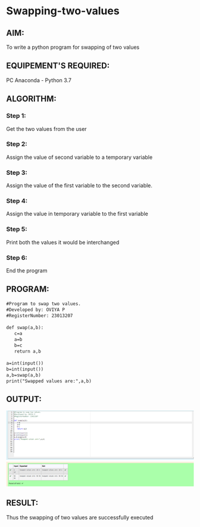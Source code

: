 # Swapping-two-values
## AIM:
To write a python program for swapping of two values
## EQUIPEMENT'S REQUIRED: 
PC
Anaconda - Python 3.7
## ALGORITHM: 
### Step 1:
Get the two values from the user
### Step 2: 
Assign the value of second variable to a temporary variable 
### Step 3: 
Assign the value of the first variable to the second variable.
### Step 4:  
Assign the value in temporary variable to the first variable
### Step 5: 
Print both the values it would be interchanged
### Step 6: 
End the program
## PROGRAM:
```
#Program to swap two values.
#Developed by: OVIYA P
#RegisterNumber: 23013207

def swap(a,b):
   c=a
   a=b
   b=c
   return a,b
   
a=int(input())
b=int(input())
a,b=swap(a,b)
print("Swapped values are:",a,b)
```
## OUTPUT:
![OUTPUT](image-1.png)


## RESULT:
Thus the swapping of two values are successfully executed



